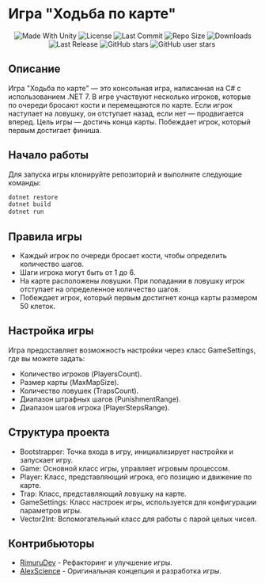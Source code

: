 # Игра "Ходьба по карте"

 <p align="center">
  <a>
    <img alt="Made With Unity" src="https://img.shields.io/badge/made%20with-Unity-57b9d3.svg?logo=Unity">
  </a>
  <a>
  <img alt="License" src="https://img.shields.io/github/license/RimuruDev/WalkingGame?logo=github">
  </a>
  <a>
    <img alt="Last Commit" src="https://img.shields.io/github/last-commit/RimuruDev/WalkingGame?logo=Mapbox&color=orange">
  </a>
  <a>
    <img alt="Repo Size" src="https://img.shields.io/github/repo-size/RimuruDev/WalkingGame?logo=VirtualBox">
  </a>
  <a>
    <img alt="Downloads" src="https://img.shields.io/github/downloads/RimuruDev/WalkingGame/total?color=brightgreen">
  </a>
  <a>
    <img alt="Last Release" src="https://img.shields.io/github/v/release/RimuruDev/WalkingGame?include_prereleases&logo=Dropbox&color=yellow">
  </a>
  <a>
    <img alt="GitHub stars" src="https://img.shields.io/github/stars/RimuruDev/WalkingGame?branch=main&label=Stars&logo=GitHub&logoColor=ffffff&labelColor=282828&color=informational&style=flat">
  </a>
  <a>
    <img alt="GitHub user stars" src="https://img.shields.io/github/stars/RimuruDev?affiliations=OWNER&branch=main&label=User%20Stars&logo=GitHub&logoColor=ffffff&labelColor=282828&color=informational&style=flat">
  </a>
  <a>
    <img alt="" src="https://img.shields.io/github/watchers/RimuruDev/WalkingGame?style=flat">
  </a>
</p>

## Описание

Игра "Ходьба по карте" — это консольная игра, написанная на C# с использованием .NET 7. В игре участвуют несколько игроков, которые по очереди бросают кости и перемещаются по карте. Если игрок наступает на ловушку, он отступает назад, если нет — продвигается вперед. Цель игры — достичь конца карты. Побеждает игрок, который первым достигает финиша.

## Начало работы

Для запуска игры клонируйте репозиторий и выполните следующие команды:

```bash
dotnet restore
dotnet build
dotnet run
```
## Правила игры
- Каждый игрок по очереди бросает кости, чтобы определить количество шагов.
- Шаги игрока могут быть от 1 до 6.
- На карте расположены ловушки. При попадании в ловушку игрок отступает на определенное количество шагов.
- Побеждает игрок, который первым достигнет конца карты размером 50 клеток.

## Настройка игры
Игра предоставляет возможность настройки через класс GameSettings, где вы можете задать:

- Количество игроков (PlayersCount).
- Размер карты (MaxMapSize).
- Количество ловушек (TrapsCount).
- Диапазон штрафных шагов (PunishmentRange).
- Диапазон шагов игрока (PlayerStepsRange).

## Структура проекта
- Bootstrapper: Точка входа в игру, инициализирует настройки и запускает игру.
- Game: Основной класс игры, управляет игровым процессом.
- Player: Класс, представляющий игрока, его позицию и движение по карте.
- Trap: Класс, представляющий ловушку на карте.
- GameSettings: Класс настроек игры, используется для конфигурации параметров игры.
- Vector2Int: Вспомогательный класс для работы с парой целых чисел.

## Контрибьюторы
- [RimuruDev](https://github.com/RimuruDev) - Рефакторинг и улучшение игры.
- [AlexScience](https://github.com/AlexScience) - Оригинальная концепция и разработка игры.
